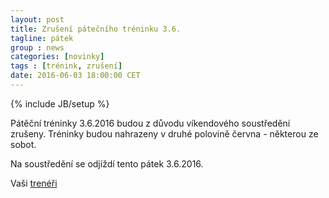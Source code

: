 ```yaml
---
layout: post
title: Zrušení pátečního tréninku 3.6.
tagline: pátek
group : news
categories: [novinky]
tags : [trénink, zrušení]
date: 2016-06-03 18:00:00 CET
---
```

{% include JB/setup %}

Pátěční tréninky 3.6.2016 budou z důvodu víkendového soustředění zrušeny. Tréninky budou nahrazeny v druhé polovině června - některou ze sobot.

Na soustředění se odjíždí tento pátek 3.6.2016.

Vaši [trenéři](/treneri)
